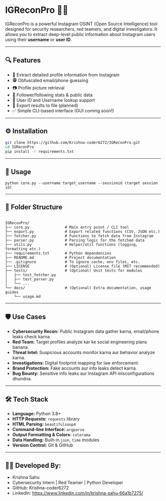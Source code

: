 # IGReconPro 🕵️‍♂️

IGReconPro is a powerful Instagram OSINT (Open Source Intelligence) tool designed for security researchers, red teamers, and digital investigators. It allows you to extract deep-level public information about Instagram users using their **username** or **user ID**.

---

## 🔍 Features

- 🔎 Extract detailed profile information from Instagram
- 🕵️ Obfuscated email/phone guessing
- 📷 Profile picture retrieval
- 🧾 Follower/following stats & public data
- 🧪 User ID and Username lookup support
- 📄 Export results to file (planned)
- ✅ Simple CLI-based interface (GUI coming soon!)

---

## ⚙️ Installation

```bash
git clone https://github.com/Krishna-coder6272/IGReconPro.git
cd IGReconPro
pip install -r requirements.txt
```

---
## 🚀 Usage

```
python core.py --username target_username --sessionid (target session id)
```

---

## 📁 Folder Structure

```

IGReconPro/
├── core.py                # Main entry point / CLI tool
├── export.py              # Export related functions (CSV, JSON etc.)
├── fetcher.py             # Functions to fetch data from Instagram
├── parser.py              # Parsing logic for the fetched data
├── utils.py               # Helper/util functions (logging, formatting etc.)
├── requirements.txt       # Python dependencies
├── README.md              # Project documentation
├── .gitignore             # To ignore cache, env files, etc.
├── LICENSE                # (Optional) License file (MIT recommended)
├── tests/                 # (Optional) Unit tests for modules
│   ├── test_fetcher.py
│   ├── test_parser.py
│   └── ...
└── docs/                  # (Optional) Extra documentation, usage guides
    └── usage.md
```


---

## 🛡️ Use Cases


- **Cybersecurity Recon:** Public Instagram data gather karna, email/phone leaks check karna.  
- **Red Team:** Target profiles analyze kar ke social engineering plans banana.  
- **Threat Intel:** Suspicious accounts monitor karna aur behavior analyze karna.  
- **Investigations:** Digital footprint mapping for law enforcement.  
- **Brand Protection:** Fake accounts aur info leaks detect karna.  
- **Bug Bounty:** Sensitive info leaks aur Instagram API misconfigurations dhundna.

---


## 🛠️ Tech Stack

- **Language:** Python 3.8+  
- **HTTP Requests:** `requests` library  
- **HTML Parsing:** `beautifulsoup4`  
- **Command-line Interface:** `argparse`  
- **Output Formatting & Colors:** `colorama`  
- **Data Handling:** Built-in `json`, `time` modules  
- **Version Control:** Git & GitHub  


---

## 👨‍💻 Developed By:

- Krishna Sahu
- Cybersecurity Intern | Red Teamer | Python Developer
- GitHub: Krishna-coder6272
- LinkedIn: https://www.linkedin.com/in/krishna-sahu-66a1b7275/



